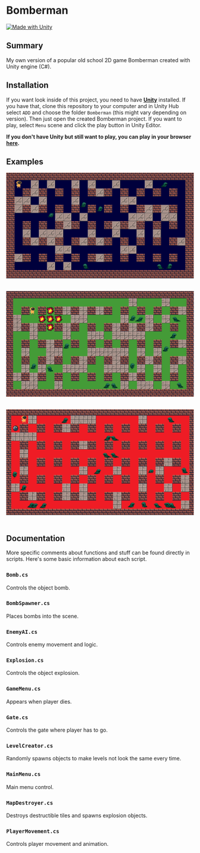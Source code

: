 # Bomberman

[![Made with Unity](https://img.shields.io/badge/Made%20with-Unity-57b9d3.svg?style=for-the-badge&logo=unity)](https://unity3d.com)

## Summary
My own version of a popular old school 2D game Bomberman created with Unity engine (C#).

## Installation
If you want look inside of this project, you need to have **[Unity](https://unity.com/)** installed. If you have that, clone this repository to your computer and in Unity Hub select ``ADD`` and choose the folder ``Bomberman`` (this might vary depending on version). Then just open the created Bomberman project. If you want to play, select ``Menu`` scene and click the play button in Unity Editor.

**If you don't have Unity but still want to play, you can play in your browser [here](https://connect.unity.com/mg/other/bomberman-2).**

## Examples

<img src="Examples/level1.png" alt="Level 1" width="800"><br><br>

<img src="Examples/level2.png" alt="Level 2" width="800"><br><br>

<img src="Examples/level3.png" alt="Level 3" width="800"><br><br>

## Documentation
More specific comments about functions and stuff can be found directly in scripts. Here's some basic information about each script.

### ``Bomb.cs``
Controls the object bomb.

### ``BombSpawner.cs``
Places bombs into the scene.

### ``EnemyAI.cs``
Controls enemy movement and logic.

### ``Explosion.cs``
Controls the object explosion.

### ``GameMenu.cs``
Appears when player dies.

### ``Gate.cs``
Controls the gate where player has to go.

### ``LevelCreator.cs``
Randomly spawns objects to make levels not look the same every time.

### ``MainMenu.cs``
Main menu control.

### ``MapDestroyer.cs``
Destroys destructible tiles and spawns explosion objects.

### ``PlayerMovement.cs``
Controls player movement and animation.
